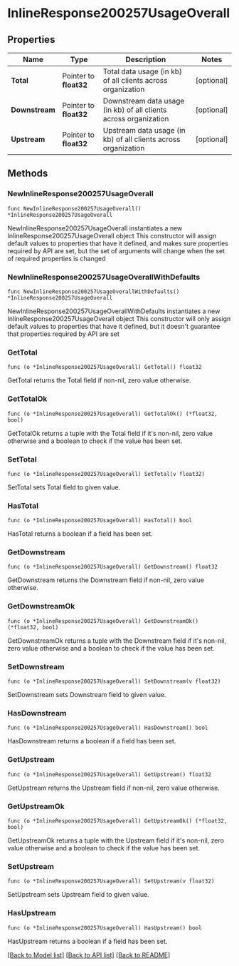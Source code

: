 # InlineResponse200257UsageOverall

## Properties

Name | Type | Description | Notes
------------ | ------------- | ------------- | -------------
**Total** | Pointer to **float32** | Total data usage (in kb) of all clients across organization | [optional] 
**Downstream** | Pointer to **float32** | Downstream data usage (in kb) of all clients across organization | [optional] 
**Upstream** | Pointer to **float32** | Upstream data usage (in kb) of all clients across organization | [optional] 

## Methods

### NewInlineResponse200257UsageOverall

`func NewInlineResponse200257UsageOverall() *InlineResponse200257UsageOverall`

NewInlineResponse200257UsageOverall instantiates a new InlineResponse200257UsageOverall object
This constructor will assign default values to properties that have it defined,
and makes sure properties required by API are set, but the set of arguments
will change when the set of required properties is changed

### NewInlineResponse200257UsageOverallWithDefaults

`func NewInlineResponse200257UsageOverallWithDefaults() *InlineResponse200257UsageOverall`

NewInlineResponse200257UsageOverallWithDefaults instantiates a new InlineResponse200257UsageOverall object
This constructor will only assign default values to properties that have it defined,
but it doesn't guarantee that properties required by API are set

### GetTotal

`func (o *InlineResponse200257UsageOverall) GetTotal() float32`

GetTotal returns the Total field if non-nil, zero value otherwise.

### GetTotalOk

`func (o *InlineResponse200257UsageOverall) GetTotalOk() (*float32, bool)`

GetTotalOk returns a tuple with the Total field if it's non-nil, zero value otherwise
and a boolean to check if the value has been set.

### SetTotal

`func (o *InlineResponse200257UsageOverall) SetTotal(v float32)`

SetTotal sets Total field to given value.

### HasTotal

`func (o *InlineResponse200257UsageOverall) HasTotal() bool`

HasTotal returns a boolean if a field has been set.

### GetDownstream

`func (o *InlineResponse200257UsageOverall) GetDownstream() float32`

GetDownstream returns the Downstream field if non-nil, zero value otherwise.

### GetDownstreamOk

`func (o *InlineResponse200257UsageOverall) GetDownstreamOk() (*float32, bool)`

GetDownstreamOk returns a tuple with the Downstream field if it's non-nil, zero value otherwise
and a boolean to check if the value has been set.

### SetDownstream

`func (o *InlineResponse200257UsageOverall) SetDownstream(v float32)`

SetDownstream sets Downstream field to given value.

### HasDownstream

`func (o *InlineResponse200257UsageOverall) HasDownstream() bool`

HasDownstream returns a boolean if a field has been set.

### GetUpstream

`func (o *InlineResponse200257UsageOverall) GetUpstream() float32`

GetUpstream returns the Upstream field if non-nil, zero value otherwise.

### GetUpstreamOk

`func (o *InlineResponse200257UsageOverall) GetUpstreamOk() (*float32, bool)`

GetUpstreamOk returns a tuple with the Upstream field if it's non-nil, zero value otherwise
and a boolean to check if the value has been set.

### SetUpstream

`func (o *InlineResponse200257UsageOverall) SetUpstream(v float32)`

SetUpstream sets Upstream field to given value.

### HasUpstream

`func (o *InlineResponse200257UsageOverall) HasUpstream() bool`

HasUpstream returns a boolean if a field has been set.


[[Back to Model list]](../README.md#documentation-for-models) [[Back to API list]](../README.md#documentation-for-api-endpoints) [[Back to README]](../README.md)


